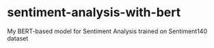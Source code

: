 # sentiment-analysis-with-bert
My BERT-based model for Sentiment Analysis trained on Sentiment140 dataset
